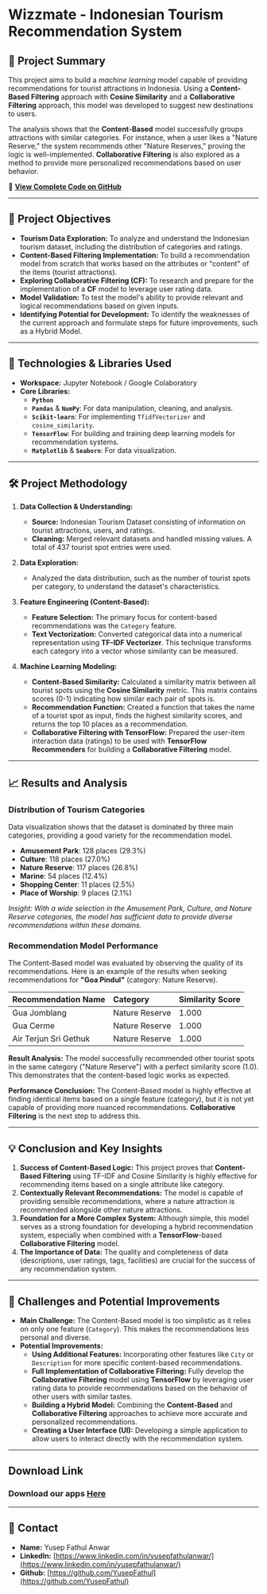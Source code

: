# Wizzmate - Indonesian Tourism Recommendation System

## 📌 Project Summary
This project aims to build a *machine learning* model capable of providing recommendations for tourist attractions in Indonesia. Using a **Content-Based Filtering** approach with **Cosine Similarity** and a **Collaborative Filtering** approach, this model was developed to suggest new destinations to users.

The analysis shows that the **Content-Based** model successfully groups attractions with similar categories. For instance, when a user likes a "Nature Reserve," the system recommends other "Nature Reserves," proving the logic is well-implemented. **Collaborative Filtering** is also explored as a method to provide more personalized recommendations based on user behavior.

🔗 **[View Complete Code on GitHub](https://github.com/YusepFathul/Wizzmate-Rekomendasi-Wisata/tree/main/Notebook)**

---

## 🎯 Project Objectives
- **Tourism Data Exploration:** To analyze and understand the Indonesian tourism dataset, including the distribution of categories and ratings.
- **Content-Based Filtering Implementation:** To build a recommendation model from scratch that works based on the attributes or "content" of the items (tourist attractions).
- **Exploring Collaborative Filtering (CF):** To research and prepare for the implementation of a **CF** model to leverage user rating data.
- **Model Validation:** To test the model's ability to provide relevant and logical recommendations based on given inputs.
- **Identifying Potential for Development:** To identify the weaknesses of the current approach and formulate steps for future improvements, such as a Hybrid Model.

---

## 🧰 Technologies & Libraries Used
- **Workspace:** Jupyter Notebook / Google Colaboratory
- **Core Libraries:**
  - **`Python`**
  - **`Pandas`** & **`NumPy`**: For data manipulation, cleaning, and analysis.
  - **`Scikit-learn`**: For implementing `TfidfVectorizer` and `cosine_similarity`.
  - **`TensorFlow`**: For building and training deep learning models for recommendation systems.
  - **`Matplotlib`** & **`Seaborn`**: For data visualization.

---

## 🛠️ Project Methodology

1.  **Data Collection & Understanding:**
    - **Source:** Indonesian Tourism Dataset consisting of information on tourist attractions, users, and ratings.
    - **Cleaning:** Merged relevant datasets and handled missing values. A total of 437 tourist spot entries were used.

2.  **Data Exploration:**
    - Analyzed the data distribution, such as the number of tourist spots per category, to understand the dataset's characteristics.

3.  **Feature Engineering (Content-Based):**
    - **Feature Selection:** The primary focus for content-based recommendations was the `Category` feature.
    - **Text Vectorization:** Converted categorical data into a numerical representation using **TF-IDF Vectorizer**. This technique transforms each category into a vector whose similarity can be measured.

4.  **Machine Learning Modeling:**
    - **Content-Based Similarity:** Calculated a similarity matrix between all tourist spots using the **Cosine Similarity** metric. This matrix contains scores (0-1) indicating how similar each pair of spots is.
    - **Recommendation Function:** Created a function that takes the name of a tourist spot as input, finds the highest similarity scores, and returns the top 10 places as a recommendation.
    - **Collaborative Filtering with TensorFlow:** Prepared the user-item interaction data (ratings) to be used with **TensorFlow Recommenders** for building a **Collaborative Filtering** model.

---

## 📈 Results and Analysis

### Distribution of Tourism Categories
Data visualization shows that the dataset is dominated by three main categories, providing a good variety for the recommendation model.
- **Amusement Park**: 128 places (29.3%)
- **Culture**: 118 places (27.0%)
- **Nature Reserve**: 117 places (26.8%)
- **Marine**: 54 places (12.4%)
- **Shopping Center**: 11 places (2.5%)
- **Place of Worship**: 9 places (2.1%)

*Insight: With a wide selection in the Amusement Park, Culture, and Nature Reserve categories, the model has sufficient data to provide diverse recommendations within these domains.*

### Recommendation Model Performance
The Content-Based model was evaluated by observing the quality of its recommendations. Here is an example of the results when seeking recommendations for **"Goa Pindul"** (category: Nature Reserve).

| Recommendation Name | Category | Similarity Score |
| :--- | :--- | :--- |
| Gua Jomblang | Nature Reserve | 1.000 |
| Gua Cerme | Nature Reserve | 1.000 |
| Air Terjun Sri Gethuk| Nature Reserve | 1.000 |


**Result Analysis:** The model successfully recommended other tourist spots in the same category ("Nature Reserve") with a perfect similarity score (1.0). This demonstrates that the content-based logic works as expected.

**Performance Conclusion:** The Content-Based model is highly effective at finding identical items based on a single feature (category), but it is not yet capable of providing more nuanced recommendations. **Collaborative Filtering** is the next step to address this.

---

## 💡 Conclusion and Key Insights
1.  **Success of Content-Based Logic:** This project proves that **Content-Based Filtering** using TF-IDF and Cosine Similarity is highly effective for recommending items based on a single attribute like category.
2.  **Contextually Relevant Recommendations:** The model is capable of providing sensible recommendations, where a nature attraction is recommended alongside other nature attractions.
3.  **Foundation for a More Complex System:** Although simple, this model serves as a strong foundation for developing a hybrid recommendation system, especially when combined with a **TensorFlow**-based **Collaborative Filtering** model.
4.  **The Importance of Data:** The quality and completeness of data (descriptions, user ratings, tags, facilities) are crucial for the success of any recommendation system.

---

## 🚀 Challenges and Potential Improvements
- **Main Challenge:** The Content-Based model is too simplistic as it relies on only one feature (`Category`). This makes the recommendations less personal and diverse.
- **Potential Improvements:**
  - **Using Additional Features:** Incorporating other features like `City` or `Description` for more specific content-based recommendations.
  - **Full Implementation of Collaborative Filtering:** Fully develop the **Collaborative Filtering** model using **TensorFlow** by leveraging user rating data to provide recommendations based on the behavior of other users with similar tastes.
  - **Building a Hybrid Model:** Combining the **Content-Based** and **Collaborative Filtering** approaches to achieve more accurate and personalized recommendations.
  - **Creating a User Interface (UI):** Developing a simple application to allow users to interact directly with the recommendation system.

---

## Download Link
### Download our apps [Here](https://drive.google.com/file/d/1VzqvTgbxI2HkPA0fww4otlSHAc74GEc4/view?usp=sharing)

---

## 👤 Contact
- **Name:** Yusep Fathul Anwar
- **LinkedIn:** [https://www.linkedin.com/in/yusepfathulanwar/](https://www.linkedin.com/in/yusepfathulanwar/)
- **Github:** [https://github.com/YusepFathul](https://github.com/YusepFathul)



